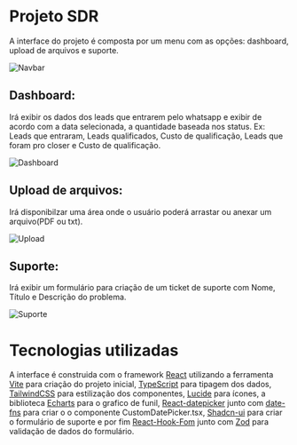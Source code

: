 # Projeto SDR

A interface do projeto é composta por um menu com as opções: dashboard, upload de arquivos e suporte.

![Navbar](https://prod-files-secure.s3.us-west-2.amazonaws.com/1e15eb47-be16-4724-b8a6-f06d2e1459df/ec87877d-ee0f-4df0-a63a-37ed53db9d2b/image.png)

## Dashboard:
  Irá exibir os dados dos leads que entrarem pelo whatsapp e exibir de acordo com a data selecionada, a quantidade baseada nos status. Ex: Leads que entraram, Leads qualificados, Custo de qualificação, Leads que foram pro closer e Custo de qualificação.

![Dashboard](https://prod-files-secure.s3.us-west-2.amazonaws.com/1e15eb47-be16-4724-b8a6-f06d2e1459df/a2614701-0d93-4f76-a568-a38026eb074f/image.png)

## Upload de arquivos:
  Irá disponibilzar uma área onde o usuário poderá arrastar ou anexar um arquivo(PDF ou txt).

![Upload](https://prod-files-secure.s3.us-west-2.amazonaws.com/1e15eb47-be16-4724-b8a6-f06d2e1459df/6421ca8f-7984-4eda-9294-4751700ffaec/image.png)

## Suporte:
  Irá exibir um formulário para criação de um ticket de  suporte com Nome, Título e Descrição do problema.

![Suporte](https://prod-files-secure.s3.us-west-2.amazonaws.com/1e15eb47-be16-4724-b8a6-f06d2e1459df/e77a8b14-c1d1-44d4-b054-790a315cf459/image.png)


# Tecnologias utilizadas

  A interface é construida com o framework [React](https://react.dev/) utilizando a ferramenta [Vite](https://vite.dev/) para criação do projeto inicial, [TypeScript](https://www.typescriptlang.org/)  para tipagem dos dados, [TailwindCSS](https://tailwindcss.com/) para estilização dos componentes, [Lucide](https://lucide.dev/guide/packages/lucide-react) para ícones, a biblioteca [Echarts](https://echarts.apache.org/examples/en/editor.html?c=funnel) para o grafico de funil, [React-datepicker](https://reactdatepicker.com/) junto com [date-fns](https://date-fns.org/) para criar o o componente CustomDatePicker.tsx, [Shadcn-ui](https://ui.shadcn.com/docs) para criar o formulário de suporte e por fim [React-Hook-Fom](https://ui.shadcn.com/docs/components/form) junto com [Zod](https://zod.dev/) para validação de dados do formulário.





